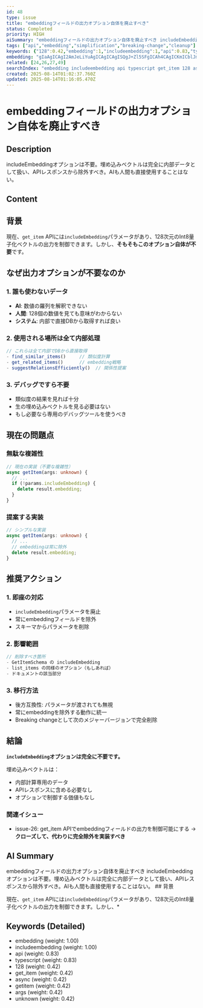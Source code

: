 ```yaml
---
id: 48
type: issue
title: "embeddingフィールドの出力オプション自体を廃止すべき"
status: Completed
priority: HIGH
aiSummary: "embeddingフィールドの出力オプション自体を廃止すべき includeEmbeddingオプションは不要。埋め込みベクトルは完全に内部データとして扱い、APIレスポンスから除外すべき。AIも人間も直接使用することはない。 ## 背景\n\n現在、`get_item` APIには`includeEmbedding`パラメータがあり、128次元のInt8量子化ベクトルの出力を制御できます。しかし、*"
tags: ["api","embedding","simplification","breaking-change","cleanup"]
keywords: {"128":0.42,"embedding":1,"includeembedding":1,"api":0.83,"typescript":0.83}
embedding: "gIaAgICAgI2AmJeLiYuAgICAgICAgISQgJ+Zl5SFgICAh4CAgICKmICblJmYgICAgJaAgICAhpOAnoiPkoCAgICfgICAgIuRgJOAg4eGgICAmoCAgICMi4CFhICKgoCAgJ6AgICAh4eAgJCIiYiAgICVgICAgIGIgImZgYGMgIA="
related: [24,26,27,49]
searchIndex: "embedding includeembedding api typescript get_item 128 async getitem args unknown"
created: 2025-08-14T01:02:37.760Z
updated: 2025-08-14T01:16:05.470Z
---
```


# embeddingフィールドの出力オプション自体を廃止すべき

## Description

includeEmbeddingオプションは不要。埋め込みベクトルは完全に内部データとして扱い、APIレスポンスから除外すべき。AIも人間も直接使用することはない。

## Content

## 背景

現在、`get_item` APIには`includeEmbedding`パラメータがあり、128次元のInt8量子化ベクトルの出力を制御できます。しかし、**そもそもこのオプション自体が不要**です。

## なぜ出力オプションが不要なのか

### 1. 誰も使わないデータ
- **AI**: 数値の羅列を解釈できない
- **人間**: 128個の数値を見ても意味がわからない
- **システム**: 内部で直接DBから取得すれば良い

### 2. 使用される場所は全て内部処理
```typescript
// これらは全て内部でDBから直接取得
- find_similar_items()     // 類似度計算
- get_related_items()      // embedding戦略
- suggestRelationsEfficiently()  // 関係性提案
```

### 3. デバッグですら不要
- 類似度の結果を見れば十分
- 生の埋め込みベクトルを見る必要はない
- もし必要なら専用のデバッグツールを使うべき

## 現在の問題点

### 無駄な複雑性
```typescript
// 現在の実装（不要な複雑性）
async getItem(args: unknown) {
  // ...
  if (!params.includeEmbedding) {
    delete result.embedding;
  }
}
```

### 提案する実装
```typescript
// シンプルな実装
async getItem(args: unknown) {
  // ...
  // embeddingは常に除外
  delete result.embedding;
}
```

## 推奨アクション

### 1. 即座の対応
- `includeEmbedding`パラメータを廃止
- 常にembeddingフィールドを除外
- スキーマからパラメータを削除

### 2. 影響範囲
```typescript
// 削除すべき箇所
- GetItemSchema の includeEmbedding
- list_items の同様のオプション（もしあれば）
- ドキュメントの該当部分
```

### 3. 移行方法
- 後方互換性: パラメータが渡されても無視
- 常にembeddingを除外する動作に統一
- Breaking changeとして次のメジャーバージョンで完全削除

## 結論

**`includeEmbedding`オプションは完全に不要です。**

埋め込みベクトルは：
- 内部計算専用のデータ
- APIレスポンスに含める必要なし
- オプションで制御する価値もなし

### 関連イシュー
- issue-26: get_item APIでembeddingフィールドの出力を制御可能にする
  → **クローズして、代わりに完全除外を実装すべき**

## AI Summary

embeddingフィールドの出力オプション自体を廃止すべき includeEmbeddingオプションは不要。埋め込みベクトルは完全に内部データとして扱い、APIレスポンスから除外すべき。AIも人間も直接使用することはない。 ## 背景

現在、`get_item` APIには`includeEmbedding`パラメータがあり、128次元のInt8量子化ベクトルの出力を制御できます。しかし、*

## Keywords (Detailed)

- embedding (weight: 1.00)
- includeembedding (weight: 1.00)
- api (weight: 0.83)
- typescript (weight: 0.83)
- 128 (weight: 0.42)
- get_item (weight: 0.42)
- async (weight: 0.42)
- getitem (weight: 0.42)
- args (weight: 0.42)
- unknown (weight: 0.42)

